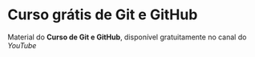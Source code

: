 # Curso grátis de Git e GitHub

Material do **Curso de Git e GitHub**, disponível gratuitamente no canal do *YouTube*